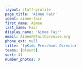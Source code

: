```yaml
---
layout: staff-profile
page_title: 'Aimee Fair'
ident: aimee-fair
first_name: Aimee
last_name: Fair
display_name: 'Aimee Fair'
email: AimeeF@faithpromise.org
phone_ext: null
title: 'fpKids Preschool Director'
teams: [blount]
sort: 41
number_photos: 0
---
```


